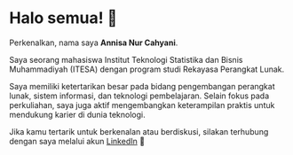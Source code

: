 # Halo semua! 👋

Perkenalkan, nama saya **Annisa Nur Cahyani**.<br>

Saya seorang mahasiswa Institut Teknologi Statistika dan Bisnis Muhammadiyah (ITESA) dengan program studi Rekayasa Perangkat Lunak.<br>

Saya memiliki ketertarikan besar pada bidang pengembangan perangkat lunak, sistem informasi, dan teknologi pembelajaran. Selain fokus pada perkuliahan, saya juga aktif mengembangkan keterampilan praktis untuk mendukung karier di dunia teknologi.<br>

Jika kamu tertarik untuk berkenalan atau berdiskusi, silakan terhubung dengan saya melalui akun [LinkedIn](https://www.linkedin.com/in/annisa-nur-cahyani-1158a1262/)
 🌸
